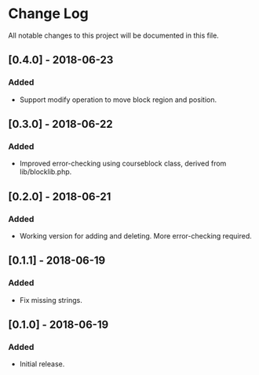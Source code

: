 # Change Log
All notable changes to this project will be documented in this file.

## [0.4.0] - 2018-06-23
### Added
- Support modify operation to move block region and position.

## [0.3.0] - 2018-06-22
### Added
- Improved error-checking using courseblock class, derived from lib/blocklib.php.

## [0.2.0] - 2018-06-21
### Added
- Working version for adding and deleting. More error-checking required.

## [0.1.1] - 2018-06-19
### Added
- Fix missing strings.

## [0.1.0] - 2018-06-19
### Added
- Initial release.
